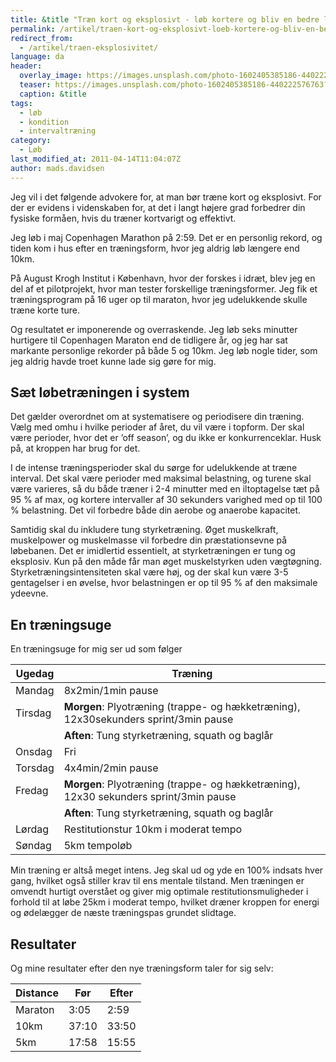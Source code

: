 ```yaml
---
title: &title "Træn kort og eksplosivt - løb kortere og bliv en bedre løber"
permalink: /artikel/traen-kort-og-eksplosivt-loeb-kortere-og-bliv-en-bedre-loeber/
redirect_from:
  - /artikel/traen-eksplosivitet/
language: da
header:
  overlay_image: https://images.unsplash.com/photo-1602405385186-440222576763?ixlib=rb-1.2.1&ixid=MnwxMjA3fDB8MHxwaG90by1wYWdlfHx8fGVufDB8fHx8&auto=format&fit=crop&w=1200&q=5
  teaser: https://images.unsplash.com/photo-1602405385186-440222576763?ixlib=rb-1.2.1&ixid=MnwxMjA3fDB8MHxwaG90by1wYWdlfHx8fGVufDB8fHx8&auto=format&fit=crop&w=400&q=5
  caption: &title
tags:
  - løb
  - kondition
  - intervaltræning
category:
  - Løb
last_modified_at: 2011-04-14T11:04:07Z
author: mads.davidsen
---
```


Jeg vil i det følgende advokere for, at man bør træne kort og eksplosivt. For der er evidens i videnskaben for, at det i langt højere grad forbedrer din fysiske formåen, hvis du træner kortvarigt og effektivt.

Jeg løb i maj Copenhagen Marathon på 2:59. Det er en personlig rekord, og tiden kom i hus efter en træningsform, hvor jeg aldrig løb længere end 10km.

På August Krogh Institut i København, hvor der forskes i idræt, blev jeg en del af et pilotprojekt, hvor man tester forskellige træningsformer. Jeg fik et træningsprogram på 16 uger op til maraton, hvor jeg udelukkende skulle træne korte ture.

Og resultatet er imponerende og overraskende. Jeg løb seks minutter hurtigere til Copenhagen Maraton end de tidligere år, og jeg har sat markante personlige rekorder på både 5 og 10km. Jeg løb nogle tider, som jeg aldrig havde troet kunne lade sig gøre for mig.

## Sæt løbetræningen i system

Det gælder overordnet om at systematisere og periodisere din træning. Vælg med omhu i hvilke perioder af året, du vil være i topform. Der skal være perioder, hvor det er ’off season’, og du ikke er konkurrenceklar. Husk på, at kroppen har brug for det.

I de intense træningsperioder skal du sørge for udelukkende at træne interval. Det skal være perioder med maksimal belastning, og turene skal være varieres, så du både træner i 2-4 minutter med en iltoptagelse tæt på 95 % af max, og kortere intervaller af 30 sekunders varighed med op til 100 % belastning. Det vil forbedre både din aerobe og anaerobe kapacitet.

Samtidig skal du inkludere tung styrketræning. Øget muskelkraft, muskelpower og muskelmasse vil forbedre din præstationsevne på løbebanen. Det er imidlertid essentielt, at styrketræningen er tung og eksplosiv. Kun på den måde får man øget muskelstyrken uden vægtøgning. Styrketræningsintensiteten skal være høj, og der skal kun være 3-5 gentagelser i en øvelse, hvor belastningen er op til 95 % af den maksimale ydeevne.

## En træningsuge

En træningsuge for mig ser ud som følger

| Ugedag  | Træning                                                                              |
|---------|--------------------------------------------------------------------------------------|
| Mandag  | 8x2min/1min pause                                                                    |
| Tirsdag | **Morgen**: Plyotræning (trappe- og hækketræning), 12x30sekunders sprint/3min pause  | 
|         | **Aften**: Tung styrketræning, squath og baglår                                      |
| Onsdag  | Fri                                                                                  |
| Torsdag | 4x4min/2min pause                                                                    |
| Fredag  | **Morgen**: Plyotræning (trappe- og hækketræning), 12x30 sekunders sprint/3min pause |  
|         | **Aften**: Tung styrketræning, squath og baglår                                      |
| Lørdag  | Restitutionstur 10km i moderat tempo                                                 |
| Søndag  | 5km tempoløb                                                                         |

Min træning er altså meget intens. Jeg skal ud og yde en 100% indsats hver gang, hvilket også stiller krav til ens mentale tilstand. Men træningen er omvendt hurtigt overstået og giver mig optimale restitutionsmuligheder i forhold til at løbe 25km i moderat tempo, hvilket dræner kroppen for energi og ødelægger de næste træningspas grundet slidtage.

## Resultater

Og mine resultater efter den nye træningsform taler for sig selv:

| Distance | Før   | Efter |
|----------|-------|-------|
| Maraton  | 3:05  | 2:59  |
| 10km     | 37:10 | 33:50 |
| 5km      | 17:58 | 15:55 |
